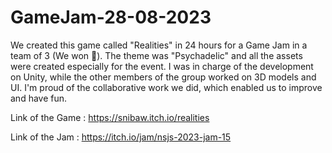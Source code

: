 # GameJam-28-08-2023
We created this game called "Realities" in 24 hours for a Game Jam in a team of 3 (We won 🥳). 
The theme was "Psychadelic" and all the assets were created especially for the event. 
I was in charge of the development on Unity, while the other members of the group worked on 3D models and UI. 
I'm proud of the collaborative work we did, which enabled us to improve and have fun.

Link of the Game : https://snibaw.itch.io/realities

Link of the Jam : https://itch.io/jam/nsjs-2023-jam-15
